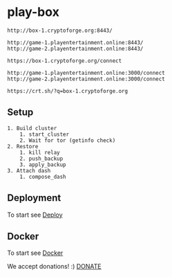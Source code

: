 # play-box


``` Game Dashboard (Master Client)
http://box-1.cryptoforge.org:8443/

http://game-1.playentertainment.online:8443/
http://game-2.playentertainment.online:8443/
```

``` Relay
https://box-1.cryptoforge.org/connect

http://game-1.playentertainment.online:3000/connect
http://game-2.playentertainment.online:3000/connect
```

``` proxy
https://crt.sh/?q=box-1.cryptoforge.org
```

## Setup

```
1. Build cluster
    1. start_cluster
    2. Wait for tor (getinfo check)
2. Restore
    1. kill relay
    2. push_backup
    3. apply_backup
3. Attach dash
    1. compose_dash
```


## Deployment
To start see [Deploy](ops/ansible/README.md)

## Docker
To start see [Docker](docs/docker.md)

We accept donations! :)
[DONATE](https://bitclout.com/u/pay2play)